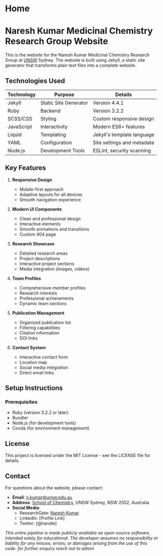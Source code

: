# Home
# Naresh Kumar Medicinal Chemistry Research Group Website

This is the website for the Naresh Kumar Medicinal Chemistry Research Group at <a href="https://www.unsw.edu.au" target="_blank">UNSW</a> Sydney. The website is built using Jekyll, a static site generator that transforms plain text files into a complete website.

## Technologies Used

| Technology | Purpose | Details |
|------------|---------|---------|
| Jekyll | Static Site Generator | Version 4.4.1 |
| Ruby | Backend | Version 3.2.2 |
| SCSS/CSS | Styling | Custom responsive design |
| JavaScript | Interactivity | Modern ES6+ features |
| Liquid | Templating | Jekyll's template language |
| YAML | Configuration | Site settings and metadata |
| Node.js | Development Tools | ESLint, security scanning |

## Key Features

1. **Responsive Design**
   - Mobile-first approach
   - Adaptive layouts for all devices
   - Smooth navigation experience

2. **Modern UI Components**
   - Clean and professional design
   - Interactive elements
   - Smooth animations and transitions
   - Custom 404 page

3. **Research Showcase**
   - Detailed research areas
   - Project descriptions
   - Interactive project sections
   - Media integration (images, videos)

4. **Team Profiles**
   - Comprehensive member profiles
   - Research interests
   - Professional achievements
   - Dynamic team sections

5. **Publication Management**
   - Organized publication list
   - Filtering capabilities
   - Citation information
   - DOI links

6. **Contact System**
   - Interactive contact form
   - Location map
   - Social media integration
   - Direct email links

## Setup Instructions

### Prerequisites

- Ruby (version 3.2.2 or later)
- Bundler
- Node.js (for development tools)
- Conda (for environment management)


## License

This project is licensed under the MIT License - see the LICENSE file for details.

## Contact

For questions about the website, please contact:

- **Email**: n.kumar@unsw.edu.au
- **Address**: <a href="https://www.unsw.edu.au/science/our-schools/chemistry" target="_blank">School of Chemistry</a>, UNSW Sydney, NSW 2052, Australia
- **Social Media**:
  - ResearchGate: [Naresh Kumar](https://www.researchgate.net/profile/Naresh-Kumar-100)
  - LinkedIn: [Profile Link]
  - Twitter: [@handle]
 






_This entire pipeline is made publicly available as open-source software, intended solely for educational. The developer assumes no responsibility or liability for any misuse, errors, or damages arising from the use of this code. for further enquiry reach out to admin_ 
